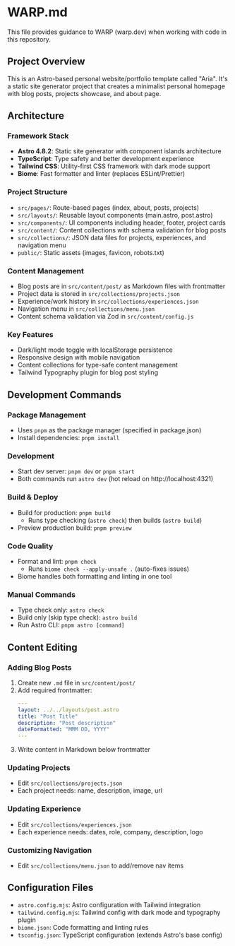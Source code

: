 # WARP.md

This file provides guidance to WARP (warp.dev) when working with code in this repository.

## Project Overview

This is an Astro-based personal website/portfolio template called "Aria". It's a static site generator project that creates a minimalist personal homepage with blog posts, projects showcase, and about page.

## Architecture

### Framework Stack
- **Astro 4.8.2**: Static site generator with component islands architecture
- **TypeScript**: Type safety and better development experience
- **Tailwind CSS**: Utility-first CSS framework with dark mode support
- **Biome**: Fast formatter and linter (replaces ESLint/Prettier)

### Project Structure
- `src/pages/`: Route-based pages (index, about, posts, projects)
- `src/layouts/`: Reusable layout components (main.astro, post.astro)
- `src/components/`: UI components including header, footer, project cards
- `src/content/`: Content collections with schema validation for blog posts
- `src/collections/`: JSON data files for projects, experiences, and navigation menu
- `public/`: Static assets (images, favicon, robots.txt)

### Content Management
- Blog posts are in `src/content/post/` as Markdown files with frontmatter
- Project data is stored in `src/collections/projects.json`
- Experience/work history in `src/collections/experiences.json`
- Navigation menu in `src/collections/menu.json`
- Content schema validation via Zod in `src/content/config.js`

### Key Features
- Dark/light mode toggle with localStorage persistence
- Responsive design with mobile navigation
- Content collections for type-safe content management
- Tailwind Typography plugin for blog post styling

## Development Commands

### Package Management
- Uses `pnpm` as the package manager (specified in package.json)
- Install dependencies: `pnpm install`

### Development
- Start dev server: `pnpm dev` or `pnpm start`
- Both commands run `astro dev` (hot reload on http://localhost:4321)

### Build & Deploy
- Build for production: `pnpm build`
  - Runs type checking (`astro check`) then builds (`astro build`)
- Preview production build: `pnpm preview`

### Code Quality
- Format and lint: `pnpm check`
  - Runs `biome check --apply-unsafe .` (auto-fixes issues)
- Biome handles both formatting and linting in one tool

### Manual Commands
- Type check only: `astro check`
- Build only (skip type check): `astro build`
- Run Astro CLI: `pnpm astro [command]`

## Content Editing

### Adding Blog Posts
1. Create new `.md` file in `src/content/post/`
2. Add required frontmatter:
   ```yaml
   ---
   layout: ../../layouts/post.astro
   title: "Post Title"
   description: "Post description"
   dateFormatted: "MMM DD, YYYY"
   ---
   ```
3. Write content in Markdown below frontmatter

### Updating Projects
- Edit `src/collections/projects.json`
- Each project needs: name, description, image, url

### Updating Experience
- Edit `src/collections/experiences.json`
- Each experience needs: dates, role, company, description, logo

### Customizing Navigation
- Edit `src/collections/menu.json` to add/remove nav items

## Configuration Files

- `astro.config.mjs`: Astro configuration with Tailwind integration
- `tailwind.config.mjs`: Tailwind config with dark mode and typography plugin
- `biome.json`: Code formatting and linting rules
- `tsconfig.json`: TypeScript configuration (extends Astro's base config)
